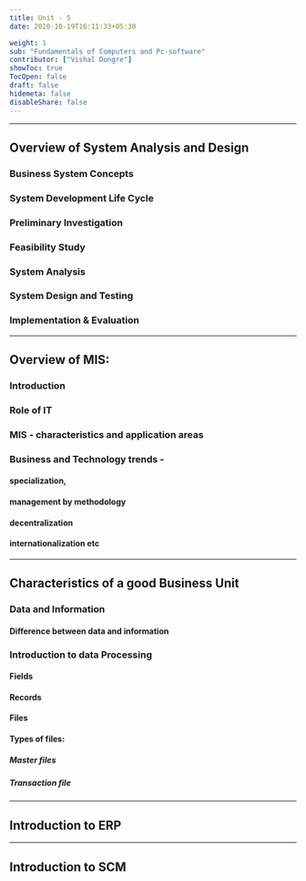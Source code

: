 ```yaml
---
title: Unit - 5
date: 2020-10-19T16:11:33+05:30

weight: 1
sub: "Fundamentals of Computers and Pc-software"
contributor: ["Vishal Dongre"]
showToc: true
TocOpen: false
draft: false
hidemeta: false
disableShare: false
---
```


---

## Overview of System Analysis and Design

### Business System Concepts

### System Development Life Cycle

### Preliminary Investigation

### Feasibility Study

### System Analysis

### System Design and Testing

### Implementation & Evaluation

---

## Overview of MIS:

### Introduction

### Role of IT

### MIS - characteristics and application areas

### Business and Technology trends -

#### specialization,

#### management by methodology

#### decentralization

#### internationalization etc

---

## Characteristics of a good Business Unit

### Data and Information

#### Difference between data and information

### Introduction to data Processing

#### Fields

#### Records

#### Files

#### Types of files:

##### Master files

##### Transaction file

---

## Introduction to ERP

---

## Introduction to SCM
